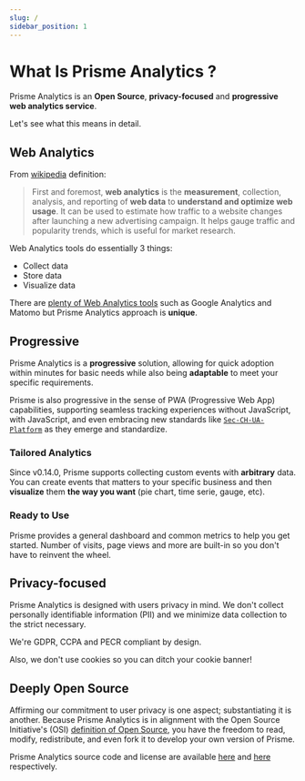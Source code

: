 ```yaml
---
slug: /
sidebar_position: 1
---
```


# What Is Prisme Analytics ?

Prisme Analytics is an **Open Source**, **privacy-focused** and **progressive
web analytics service**.

Let's see what this means in detail.

## Web Analytics

From [wikipedia](https://en.wikipedia.org/wiki/Web_analytics) definition:

> First and foremost, **web analytics** is the **measurement**, collection,
analysis, and reporting of **web data** to **understand and optimize web usage**.
It can be used to estimate how traffic to a website changes after launching a
new advertising campaign. It helps gauge traffic and popularity trends, which
is useful for market research.

Web Analytics tools do essentially 3 things:
* Collect data
* Store data
* Visualize data

There are [plenty of Web Analytics tools](https://en.wikipedia.org/wiki/List_of_web_analytics_software)
such as Google Analytics and Matomo but Prisme Analytics approach is **unique**.

## Progressive

Prisme Analytics is a **progressive** solution, allowing for quick adoption within
minutes for basic needs while also being **adaptable** to meet your specific
requirements.

Prisme is also progressive in the sense of PWA (Progressive Web App)
capabilities, supporting seamless tracking experiences without JavaScript, with
JavaScript, and even embracing new standards like
[`Sec-CH-UA-Platform`](https://developer.mozilla.org/en-US/docs/Web/HTTP/Headers/Sec-CH-UA-Platform)
as they emerge and
standardize.

### Tailored Analytics

Since v0.14.0, Prisme supports collecting custom events with **arbitrary** data.
You can create events that matters to your specific business and then **visualize**
them **the way you want** (pie chart, time serie, gauge, etc).

### Ready to Use

Prisme provides a general dashboard and common metrics to help you get started.
Number of visits, page views and more are built-in so you don't have to reinvent
the wheel.

## Privacy-focused

Prisme Analytics is designed with users privacy in mind. We don't collect
personally identifiable information (PII) and we minimize data collection to the
strict necessary.

We're GDPR, CCPA and PECR compliant by design.

Also, we don't use cookies so you can ditch your cookie banner!

## Deeply Open Source

Affirming our commitment to user privacy is one aspect; substantiating it is another.
Because Prisme Analytics is in alignment with the Open Source Initiative's (OSI)
[definition of Open Source](https://opensource.org/osd), you have the
freedom to read, modify, redistribute, and even fork it to develop your own
version of Prisme.

Prisme Analytics source code and license are available
[here](https://github.com/prismelabs/analytics) and
[here](https://github.com/prismelabs/analytics/blob/master/LICENSE) respectively.

